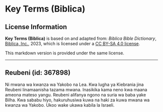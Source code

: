 # Key Terms (Biblica)

## License Information

**Key Terms (Biblica)** is based on and adapted from: _Biblica Bible Dictionary_, [Biblica, Inc.](https://www.biblica.com/), 2023, which is licensed under a [CC BY-SA 4.0 license](https://creativecommons.org/licenses/by-sa/4.0/legalcode.en).

This markdown version is provided under the same license.



--------------------------------

## Reubeni (id: 367898)

Ni mwana wa kwanza wa Yakobo na Lea. Kwa lugha ya Kiebrania jina Reubeni linamaanisha tazama mwana. Inasikika kama neno kwa maana ameona mateso yangu. Reubeni alifanya ngono na suria wa baba yake Bilha. Kwa sababu hiyo, hakuruhusiwa kuwa na haki za kuwa mwana wa kwanza wa Yakobo. Ukoo wake ukawa kabila la Israeli.


